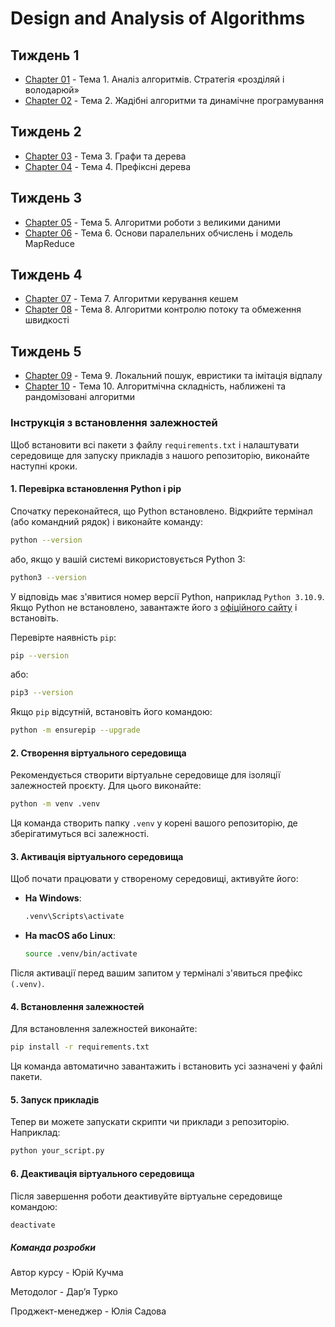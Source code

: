 # Design and Analysis of Algorithms

## Тиждень 1

- [Chapter 01](./Chapter_01/) - Тема 1. Аналіз алгоритмів. Стратегія «розділяй і володарюй»
- [Chapter 02](./Chapter_02/) - Тема 2. Жадібні алгоритми та динамічне програмування

## Тиждень 2

- [Chapter 03](./Chapter_03/) - Тема 3. Графи та дерева
- [Chapter 04](./Chapter_04/) - Тема 4. Префіксні дерева

## Тиждень 3

- [Chapter 05](./Chapter_05/) - Тема 5. Алгоритми роботи з великими даними
- [Chapter 06](./Chapter_06/) - Тема 6. Основи паралельних обчислень і модель MapReduce

## Тиждень 4

- [Chapter 07](./Chapter_07/) - Тема 7. Алгоритми керування кешем
- [Chapter 08](./Chapter_08/) - Тема 8. Алгоритми контролю потоку та обмеження швидкості

## Тиждень 5

- [Chapter 09](./Chapter_09/) - Тема 9. Локальний пошук, евристики та імітація відпалу
- [Chapter 10](./Chapter_10/) - Тема 10. Алгоритмічна складність, наближені та рандомізовані алгоритми

### Інструкція з встановлення залежностей

Щоб встановити всі пакети з файлу `requirements.txt` і налаштувати середовище для запуску прикладів з нашого репозиторію, виконайте наступні кроки.

#### 1. Перевірка встановлення Python і pip

Спочатку переконайтеся, що Python встановлено. Відкрийте термінал (або командний рядок) і виконайте команду:

```bash
python --version
```

або, якщо у вашій системі використовується Python 3:

```bash
python3 --version
```

У відповідь має з'явитися номер версії Python, наприклад `Python 3.10.9`. Якщо Python не встановлено, завантажте його з [офіційного сайту](https://www.python.org/) і встановіть.

Перевірте наявність `pip`:

```bash
pip --version
```

або:

```bash
pip3 --version
```

Якщо `pip` відсутній, встановіть його командою:

```bash
python -m ensurepip --upgrade
```

#### 2. Створення віртуального середовища

Рекомендується створити віртуальне середовище для ізоляції залежностей проєкту. Для цього виконайте:

```bash
python -m venv .venv
```

Ця команда створить папку `.venv` у корені вашого репозиторію, де зберігатимуться всі залежності.

#### 3. Активація віртуального середовища

Щоб почати працювати у створеному середовищі, активуйте його:

- **На Windows**:

    ```bash
    .venv\Scripts\activate
    ```

- **На macOS або Linux**:

    ```bash
    source .venv/bin/activate
    ```

Після активації перед вашим запитом у терміналі з'явиться префікс `(.venv)`.

#### 4. Встановлення залежностей

Для встановлення залежностей виконайте:

```bash
pip install -r requirements.txt
```

Ця команда автоматично завантажить і встановить усі зазначені у файлі пакети.

#### 5. Запуск прикладів

Тепер ви можете запускати скрипти чи приклади з репозиторію. Наприклад:

```bash
python your_script.py
```

#### 6. Деактивація віртуального середовища

Після завершення роботи деактивуйте віртуальне середовище командою:

```bash
deactivate
```

##### Команда розробки

Автор курсу - Юрій Кучма

Методолог - Дар’я Турко

Проджект-менеджер - Юлія Садова
